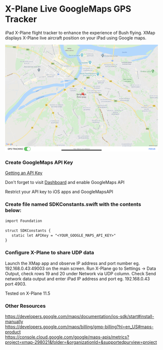 # X-Plane Live GoogleMaps GPS Tracker

iPad X-Plane flight tracker to enhance the experience of Bush flying. 
XMap displays X-Plane live aircraft position on your iPad using Google maps.

![Screenshot](Screenshot.jpeg)

### Create GoogleMaps API Key
[Getting an API Key](https://developers.google.com/maps/documentation/ios-sdk/get-api-key)

Don't forget to visit [Dashboard](https://console.cloud.google.com/apis/dashboard?project=xmap-298021&supportedpurview=project) and enable GoogleMaps API

Restrict your API key to iOS apps and GoogleMapsAPI

### Create file named SDKConstants.swift with the contents below:
```
import Foundation

struct SDKConstants {
   static let APIKey = "<YOUR_GOOGLE_MAPS_API_KEY>"
}
```

### Configure X-Plane to share UDP data

Launch the XMap app and observe IP address and port number eg. 192.168.0.43:49003 on the main screen.
Run X-Plane go to Settings -> Data Output, check rows 19 and 20 under Network via UDP column.
Check Send network data output and enter iPad IP address and port eg. 192.168.0.43 port 4903.

Tested on X-Plane 11.5

### Other Resources

https://developers.google.com/maps/documentation/ios-sdk/start#install-manually   
https://developers.google.com/maps/billing/gmp-billing?hl=en_US#maps-product   
https://console.cloud.google.com/google/maps-apis/metrics?project=xmap-298021&folder=&organizationId=&supportedpurview=project   
